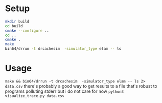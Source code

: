 # Setup
```bash
mkdir build
cd build
cmake --configure ..
cd ..
cmake .
make
bin64/drrun -t drcachesim  -simulator_type elam -- ls
```

# Usage
`make && bin64/drrun -t drcachesim  -simulator_type elam -- ls 2> data.csv`
there's probably a good way to get results to a file that's robust to programs polluting stderr but i do not care for now
`python3 visualize_trace.py data.csv`
